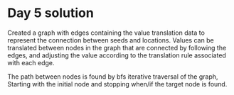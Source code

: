# Day 5 solution

Created a graph with edges containing the value translation data to represent the connection between seeds and locations.
Values can be translated between nodes in the graph that are connected by following the edges, and adjusting the value according to the translation rule associated with each edge.

The path between nodes is found by bfs iterative traversal of the graph, Starting with the initial node and stopping when/if the target node is found.
